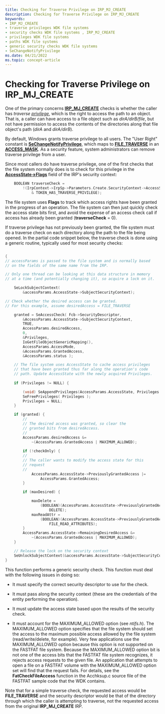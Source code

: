 ```yaml
---
title: Checking for Traverse Privilege on IRP_MJ_CREATE
description: Checking for Traverse Privilege on IRP_MJ_CREATE
keywords:
- IRP_MJ_CREATE
- traverse privileges WDK file systems
- security checks WDK file systems , IRP_MJ_CREATE
- privileges WDK file systems
- paths WDK file systems
- generic security checks WDK file systems
- SeChangeNotifyPrivilege
ms.date: 04/21/2022
ms.topic: concept-article
---
```


# Checking for Traverse Privilege on IRP_MJ_CREATE

One of the primary concerns [**IRP_MJ_CREATE**](./irp-mj-create.md) checks is whether the caller has *traverse [privilege](privileges.md)*, which is the right to access the path to an object. That is, a caller can have access to a file object such as *dirA/dirB/file*, but not have permission to access the contents of the directories along that file object's path (*dirA* and *dirA/dirB*).

By default, Windows grants traverse privilege to all users. The "User Right" constant is [**SeChangeNotifyPrivilege**](/windows/win32/secauthz/privilege-constants), which maps to [**FILE_TRAVERSE**](/windows-hardware/drivers/ddi/wdm/nf-wdm-zwcreatefile) in an [**ACCESS_MASK**](access-mask.md). As a security feature, system administrators can remove traverse privilege from a user.

Since most callers do have traverse privilege, one of the first checks that the file system normally does is to check for this privilege in the [**AccessState->Flags**](/windows-hardware/drivers/ddi/wdm/ns-wdm-_access_state) field of the IRP's security context:

```cpp
    BOOLEAN traverseCheck = 
        !(IrpContext->IrpSp->Parameters.Create.SecurityContext->AccessState->Flags
            & TOKEN_HAS_TRAVERSE_PRIVILEGE);
```

The file system uses **Flags** to track which access rights have been granted in the progress of an operation. The file system can then just quickly check the access state bits first, and avoid the expense of an access check call if access has already been granted (**traverseCheck** = 0).

If traverse privilege has not previously been granted, the file system must do a traverse check on each directory along the path to the file being opened. In the partial code snippet below, the traverse check is done using a generic routine, typically used for most security checks:

```cpp

{
// accessParams is passed to the file system and is normally based
// on the fields of the same name from the IRP.

// Only one thread can be looking at this data structure in memory
// at a time (and potentially changing it), so acquire a lock on it.

    SeLockSubjectContext(
        &accessParams.AccessState->SubjectSecurityContext);

// Check whether the desired access can be granted.
// For this example, assume desiredAccess = FILE_TRAVERSE

    granted = SeAccessCheck( Fcb->SecurityDescriptor,
        &AccessParams.AccessState->SubjectSecurityContext,
        TRUE,
        AccessParams.desiredAccess,
        0,
        &Privileges,
        IoGetFileObjectGenericMapping(),
        AccessParams.AccessMode,
        &AccessParams.GrantedAccess,
        &AccessParams.status );

    // The file system uses AccessState to cache access privileges
    // that have been granted thus far along the operation's code
    // path. Update AccessState with the newly acquired Privileges.
    
    if (Privileges != NULL) {

        (void) SeAppendPrivileges(AccessParams.AccessState, Privileges );
        SeFreePrivileges( Privileges );
        Privileges = NULL;
    }

    if (granted) {
        //
        // The desired access was granted, so clear the
        // granted bits from desiredAccess. 
        //
        AccessParams.desiredAccess &= 
            ~(AccessParams.GrantedAccess | MAXIMUM_ALLOWED);
 
        if (!checkOnly) {
        //
        // The caller wants to modify the access state for this 
        // request
        //
            AccessParams.AccessState->PreviouslyGrantedAccess |= 
                AccessParams.GrantedAccess;
        }

        if (maxDesired) {

            maxDelete = 
                (BOOLEAN)(AccessParams.AccessState->PreviouslyGrantedAccess & 
                    DELETE);
            maxReadAttr = 
                (BOOLEAN)(AccessParams.AccessState->PreviouslyGrantedAccess & 
                    FILE_READ_ATTRIBUTES);
        }
        AccessParams.AccessState->RemainingDesiredAccess &= 
            ~(AccessParams.GrantedAccess | MAXIMUM_ALLOWED);
    }

    // Release the lock on the security context
    SeUnlockSubjectContext(&accessParams.AccessState->SubjectSecurityContext);  
}
```

This function performs a generic security check. This function must deal with the following issues in doing so:

- It must specify the correct security descriptor to use for the check.

- It must pass along the security context (these are the credentials of the entity performing the operation).

- It must update the access state based upon the results of the security check.

- It must account for the MAXIMUM_ALLOWED option (see *ntifs.h*). The MAXIMUM_ALLOWED option specifies that the file system should set the access to the maximum possible access allowed by the file system (read/write/delete, for example). Very few applications use the MAXIMUM_ALLOWED option because this option is not supported on the FASTFAT file system. Because the MAXIMUM_ALLOWED option bit is not one of the access bits that the FASTFAT file system recognizes, it rejects access requests to the given file. An application that attempts to open a file on a FASTFAT volume with the MAXIMUM_ALLOWED option set will find that the request fails. For details, see the **FatCheckFileAccess** function in the Acchksup.c source file of the FASTFAT sample code that the WDK contains.

Note that for a simple traverse check, the requested access would be **FILE_TRAVERSE** and the security descriptor would be that of the directory through which the caller is attempting to traverse, not the requested access from the original **IRP_MJ_CREATE** IRP.
